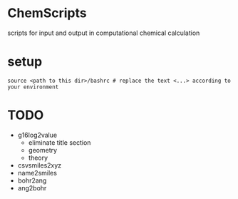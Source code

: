 # ChemScripts

scripts for input and output in computational chemical calculation

# setup
```
source <path to this dir>/bashrc # replace the text <...> according to your environment
```

# TODO
- g16log2value
    - eliminate title section
    - geometry
    - theory
- csvsmiles2xyz
- name2smiles
- bohr2ang
- ang2bohr




